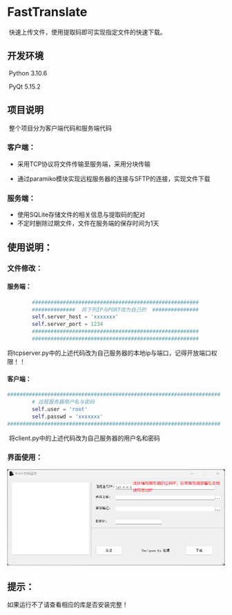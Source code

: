 # FastTranslate
​	快速上传文件，使用提取码即可实现指定文件的快速下载。

## 开发环境

​	Python 3.10.6

​	PyQt 5.15.2

## 项目说明

​	整个项目分为客户端代码和服务端代码

### 	客户端：

- 采用TCP协议将文件传输至服务端，采用分块传输

- 通过paramiko模块实现远程服务器的连接与SFTP的连接，实现文件下载

### 	服务端：

- 使用SQLite存储文件的相关信息与提取码的配对
- 不定时删除过期文件，文件在服务端的保存时间为1天

## 使用说明：

### 	文件修改：

#### 		服务端：

```python
        ######################################################
        ##############  将下列IP与PORT改为自己的  ###############
        self.server_host = 'xxxxxxx'
        self.server_port = 1234
        ######################################################
        ######################################################
```

​			将tcpserver.py中的上述代码改为自己服务器的本地ip与端口，记得开放端口权限！！

#### 		客户端：

```python
#####################################################################
        # 远程服务器用户名与密码
        self.user = 'root'
        self.passwd = 'xxxxxxx'
#####################################################################
```

​			将client.py中的上述代码改为自己服务器的用户名和密码

### 	界面使用：

![11](/11.png)

## 提示：

如果运行不了请查看相应的库是否安装完整！